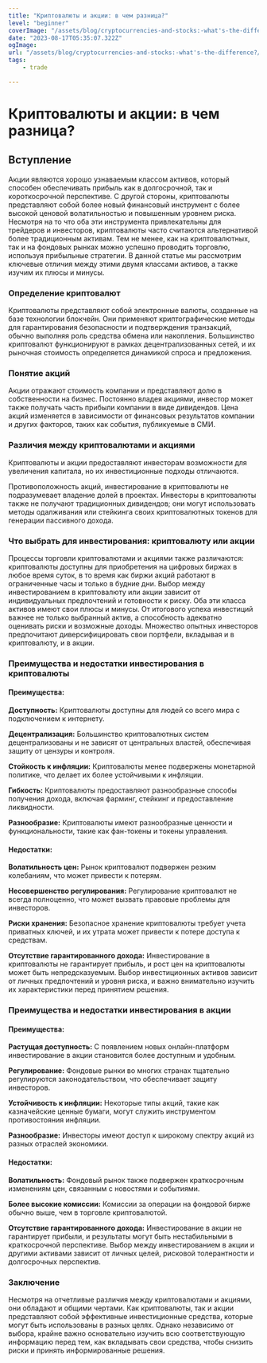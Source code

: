```yaml
---
title: "Криптовалюты и акции: в чем разница?"
level: "beginner"
coverImage: "/assets/blog/cryptocurrencies-and-stocks:-what's-the-difference?/cover.jpg"
date: "2023-08-17T05:35:07.322Z"
ogImage:
url: "/assets/blog/cryptocurrencies-and-stocks:-what's-the-difference?/cover.jpg"
tags:
    - trade

---
```

# Криптовалюты и акции: в чем разница?
## Вступление
Акции являются хорошо узнаваемым классом активов, который способен обеспечивать прибыль как в долгосрочной, так и короткосрочной перспективе. С другой стороны, криптовалюты представляют собой более новый финансовый инструмент с более высокой ценовой волатильностью и повышенным уровнем риска. Несмотря на то что оба эти инструмента привлекательны для трейдеров и инвесторов, криптовалюты часто считаются альтернативой более традиционным активам. Тем не менее, как на криптовалютных, так и на фондовых рынках можно успешно проводить торговлю, используя прибыльные стратегии. В данной статье мы рассмотрим ключевые отличия между этими двумя классами активов, а также изучим их плюсы и минусы.
### Определение криптовалют
Криптовалюты представляют собой электронные валюты, созданные на базе технологии блокчейн. Они применяют криптографические методы для гарантирования безопасности и подтверждения транзакций, обычно выполняя роль средства обмена или накопления. Большинство криптовалют функционируют в рамках децентрализованных сетей, и их рыночная стоимость определяется динамикой спроса и предложения.

### Понятие акций
Акции отражают стоимость компании и представляют долю в собственности на бизнес. Постоянно владея акциями, инвестор может также получать часть прибыли компании в виде дивидендов. Цена акций изменяется в зависимости от финансовых результатов компании и других факторов, таких как события, публикуемые в СМИ.
### Различия между криптовалютами и акциями
Криптовалюты и акции предоставляют инвесторам возможности для увеличения капитала, но их инвестиционные подходы отличаются.

Противоположность акций, инвестирование в криптовалюты не подразумевает владение долей в проектах. Инвесторы в криптовалюты также не получают традиционных дивидендов; они могут использовать методы одалживания или стейкинга своих криптовалютных токенов для генерации пассивного дохода.
### Что выбрать для инвестирования: криптовалюту или акции
Процессы торговли криптовалютами и акциями также различаются: криптовалюты доступны для приобретения на цифровых биржах в любое время суток, в то время как биржи акций работают в ограниченные часы и только в будние дни.
Выбор между инвестированием в криптовалюту или акции зависит от индивидуальных предпочтений и готовности к риску. Оба эти класса активов имеют свои плюсы и минусы. От итогового успеха инвестиций важнее не только выбранный актив, а способность адекватно оценивать риски и возможные доходы. Множество опытных инвесторов предпочитают диверсифицировать свои портфели, вкладывая и в криптовалюту, и в акции.
### Преимущества и недостатки инвестирования в криптовалюты

#### Преимущества:

**Доступность:** Криптовалюты доступны для людей со всего мира с подключением к интернету.

**Децентрализация:** Большинство криптовалютных систем децентрализованы и не зависят от центральных властей, обеспечивая защиту от цензуры и контроля.

**Стойкость к инфляции:** Криптовалюты менее подвержены монетарной политике, что делает их более устойчивыми к инфляции.

**Гибкость:** Криптовалюты предоставляют разнообразные способы получения дохода, включая фарминг, стейкинг и предоставление ликвидности.

**Разнообразие:** Криптовалюты имеют разнообразные ценности и функциональности, такие как фан-токены и токены управления.
#### Недостатки:

**Волатильность цен:** Рынок криптовалют подвержен резким колебаниям, что может привести к потерям.

**Несовершенство регулирования:** Регулирование криптовалют не всегда полноценно, что может вызвать правовые проблемы для инвесторов.

**Риски хранения:** Безопасное хранение криптовалюты требует учета приватных ключей, и их утрата может привести к потере доступа к средствам.

**Отсутствие гарантированного дохода:** Инвестирование в криптовалюты не гарантирует прибыль, и рост цен на криптовалюты может быть непредсказуемым.
Выбор инвестиционных активов зависит от личных предпочтений и уровня риска, и важно внимательно изучить их характеристики перед принятием решения.

### Преимущества и недостатки инвестирования в акции

#### Преимущества:

**Растущая доступность:** С появлением новых онлайн-платформ инвестирование в акции становится более доступным и удобным.

**Регулирование:** Фондовые рынки во многих странах тщательно регулируются законодательством, что обеспечивает защиту инвесторов.

**Устойчивость к инфляции:** Некоторые типы акций, такие как казначейские ценные бумаги, могут служить инструментом противостояния инфляции.

**Разнообразие:** Инвесторы имеют доступ к широкому спектру акций из разных отраслей экономики.

#### Недостатки:

**Волатильность:** Фондовый рынок также подвержен краткосрочным изменениям цен, связанным с новостями и событиями.

**Более высокие комиссии:** Комиссии за операции на фондовой бирже обычно выше, чем в торговле криптовалютой.

**Отсутствие гарантированного дохода:** Инвестирование в акции не гарантирует прибыли, и результаты могут быть нестабильными в краткосрочной перспективе.
Выбор между инвестированием в акции и другими активами зависит от личных целей, рисковой толерантности и долгосрочных перспектив.
### Заключение

Несмотря на отчетливые различия между криптовалютами и акциями, они обладают и общими чертами. Как криптовалюты, так и акции представляют собой эффективные инвестиционные средства, которые могут быть использованы в разных целях. Однако независимо от выбора, крайне важно основательно изучить всю соответствующую информацию перед тем, как вкладывать свои средства, чтобы снизить риски и принять информированные решения.